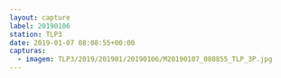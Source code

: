 ```yaml
---
layout: capture
label: 20190106
station: TLP3
date: 2019-01-07 08:08:55+00:00
capturas:
  - imagem: TLP3/2019/201901/20190106/M20190107_080855_TLP_3P.jpg
---
```

